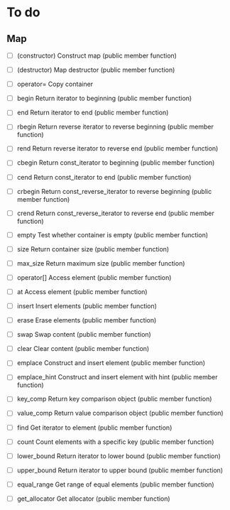 # To do

## Map
- [ ] (constructor)	Construct map (public member function)
- [ ] (destructor)	Map destructor (public member function)
- [ ]  operator=	Copy container

- [ ]  begin	Return iterator to beginning (public member function)
- [ ]  end	Return iterator to end (public member function)
- [ ]  rbegin	Return reverse iterator to reverse beginning (public member function)
- [ ]  rend	Return reverse iterator to reverse end (public member function)
- [ ]  cbegin	Return const_iterator to beginning (public member function)
- [ ]  cend	Return const_iterator to end (public member function)
- [ ]  crbegin	Return const_reverse_iterator to reverse beginning (public member function)
- [ ]  crend	Return const_reverse_iterator to reverse end (public member function)
- [ ]  empty	Test whether container is empty (public member function)
- [ ]  size	Return container size (public member function)
- [ ]  max_size	Return maximum size (public member function)
- [ ]  operator[]	Access element (public member function)
- [ ]  at	Access element (public member function)
- [ ]  insert	Insert elements (public member function)
- [ ]  erase	Erase elements (public member function)
- [ ]  swap	Swap content (public member function)
- [ ]  clear	Clear content (public member function)
- [ ]  emplace	Construct and insert element (public member function)
- [ ]  emplace_hint	Construct and insert element with hint (public member function)
- [ ]  key_comp	Return key comparison object (public member function)
- [ ]  value_comp	Return value comparison object (public member function)
- [ ]  find	Get iterator to element (public member function)
- [ ]  count	Count elements with a specific key (public member function)
- [ ]  lower_bound	Return iterator to lower bound (public member function)
- [ ]  upper_bound	Return iterator to upper bound (public member function)
- [ ]  equal_range	Get range of equal elements (public member function)
- [ ]  get_allocator	Get allocator (public member function)
